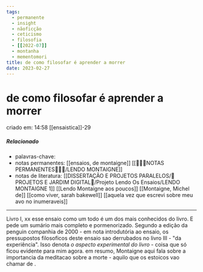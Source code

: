```yaml
---
tags:
  - permanente
  - insight
  - nãoficção
  - ceticismo
  - filosofia
  - [[2022-07]]
  - montanha
  - mementomori
title: de como filosofar é aprender a morrer
date: 2023-02-27
---
```


# de como filosofar é aprender a morrer
criado em: 14:58 [[ensaistica]]-29

##### Relacionado
- palavras-chave: 
- notas permanentes: [[ensaios, de montaigne]] [[👩🏽‍🚀NOTAS PERMANENTES🧗🏼‍♂️/LENDO MONTAIGNE]]
- notas de literatura: [[DISSERTAÇÃO E PROJETOS PARALELOS/🏡 PROJETOS E JARDIM DIGITAL🌱/Projeto Lendo Os Ensaios/LENDO MONTAIGNE 1]] [[Lendo Montaigne aos poucos]] [[Montaigne, Michel de]] [[como viver, sarah bakewell]] [[aquela vez que escrevi sobre meu avo no inumeraveis]]

---
Livro I, xx
esse ensaio como um todo é um dos mais conhecidos do livro. E pede um sumário mais completo e pormenorizado.
Segundo a edição da penguin companhia de 2000 - em nota introdutória ao ensaio, os pressupostos filosoficos deste ensaio sao derrubados no livro III - "da experiência". Isso denota *o aspecto experimental do livro* - coisa que só ficou evidente para mim agora.
em resumo, Montaigne aqui fala sobre a importancia da meditacao sobre a morte - aquilo que os estoicos vao chamar de .



